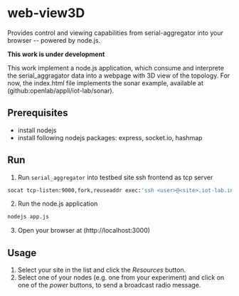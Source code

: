 web-view3D
==========

Provides control and viewing capabilities from serial-aggregator into your browser -- powered by node.js.

**This work is under development**

This work implement a node.js application, which consume and interprete the serial_aggragator data into a webpage with 3D view of the topology.
For now, the index.html file implements the sonar example, available at (github:openlab/appli/iot-lab/sonar).

Prerequisites
-------------
* install nodejs
* install following nodejs packages: express, socket.io, hashmap

Run
---
1. Run `serial_aggregator` into testbed site ssh frontend as tcp server
```sh
socat tcp-listen:9000,fork,reuseaddr exec:'ssh <user>@<site>.iot-lab.info "serial_aggregator -i <experiment id>"'
```
2. Run the node.js application
```sh
nodejs app.js
```
3. Open your browser at (http://localhost:3000)

Usage
-----
1. Select your site in the list and click the *Resources* button.
2. Select one of your nodes (e.g. one from your experiment) and click on one of the *power* buttons, to send a broadcast radio message.

